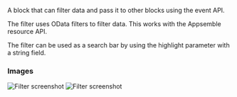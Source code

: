 A block that can filter data and pass it to other blocks using the event API.

The filter uses OData filters to filter data. This works with the Appsemble resource API.

The filter can be used as a search bar by using the highlight parameter with a string field.

### Images

![Filter screenshot](https://gitlab.com/appsemble/appsemble/-/raw/0.32.3-test.1/config/assets/filter.png)
![Filter screenshot](https://gitlab.com/appsemble/appsemble/-/raw/0.32.3-test.1/config/assets/filter-search-bar.png)
